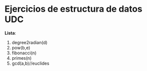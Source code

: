 # Ejercicios de estructura de datos UDC


**Lista**:

1. degree2radian(d)
2. pow(b,e)
3. fibonacci(n)
4. primes(n)
5. gcd(a,b)//euclides


